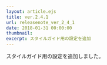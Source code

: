 ```yaml
---
layout: article.ejs
title: ver.2.4.1
url: releasenote_ver_2_4_1
date: 2018-01-31 00:00:00
thumbnail: 
excerpt: スタイルガイド用の設定を追加
---
```


スタイルガイド用の設定を追加しました。
